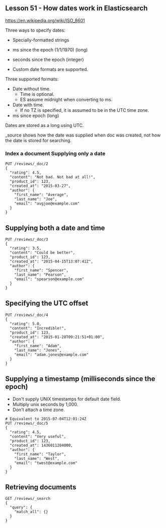 ## Lesson 51 - How dates work in Elasticsearch

https://en.wikipedia.org/wiki/ISO_8601

Three ways to specify dates:

- Specially-formatted strings
- ms since the epoch (1/1/1970) (long)
- seconds since the epoch (integer)

- Custom date formats are supported.

Three supported formats:
- Date without time.
  - Time is optional.
  - ES assume midnight when converting to ms.
- Date with time.
  - If no TZ is specified, it is assumed to be in the UTC time zone.
- ms since epoch (long)

Dates are stored as a long using UTC.

_source shows how the date was supplied when doc was created, not how the date is stored for searching.

### Index a document Supplying only a date
```
PUT /reviews/_doc/2
{
  "rating": 4.5,
  "content": "Not bad. Not bad at all!",
  "product_id": 123,
  "created_at": "2015-03-27",
  "author": {
    "first_name": "Average",
    "last_name": "Joe",
    "email": "avgjoe@example.com"
  }
}
```

## Supplying both a date and time
```
PUT /reviews/_doc/3
{
  "rating": 3.5,
  "content": "Could be better",
  "product_id": 123,
  "created_at": "2015-04-15T13:07:41Z",
  "author": {
    "first_name": "Spencer",
    "last_name": "Pearson",
    "email": "spearson@example.com"
  }
}
```

## Specifying the UTC offset
```
PUT /reviews/_doc/4
{
  "rating": 5.0,
  "content": "Incredible!",
  "product_id": 123,
  "created_at": "2015-01-28T09:21:51+01:00",
  "author": {
    "first_name": "Adam",
    "last_name": "Jones",
    "email": "adam.jones@example.com"
  }
}
```

## Supplying a timestamp (milliseconds since the epoch)

- Don't supply UNIX timestamps for default date field.
- Multiply unix seconds by 1,000.
- Don't attach a time zone.

```
# Equivalent to 2015-07-04T12:01:24Z
PUT /reviews/_doc/5
{
  "rating": 4.5,
  "content": "Very useful",
  "product_id": 123,
  "created_at": 1436011284000,
  "author": {
    "first_name": "Taylor",
    "last_name": "West",
    "email": "twest@example.com"
  }
}
```

## Retrieving documents
```
GET /reviews/_search
{
  "query": {
    "match_all": {}
  }
}
```
